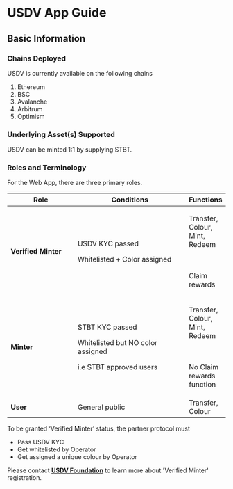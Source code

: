 # USDV App Guide

## Basic Information

### Chains Deployed

USDV is currently available on the following chains

1. Ethereum
2. BSC
3. Avalanche
4. Arbitrum
5. Optimism

### Underlying Asset(s) Supported

USDV can be minted 1:1 by supplying STBT.

### Roles and Terminology

For the Web App, there are three primary roles.

<table><thead><tr><th width="166.33333333333331">Role</th><th width="297">Conditions</th><th>Functions</th></tr></thead><tbody><tr><td><strong>Verified Minter</strong></td><td><p>USDV KYC passed</p><p>Whitelisted + Color assigned<br></p></td><td><p>Transfer, Colour, Mint, Redeem</p><p><br></p><p>Claim rewards</p></td></tr><tr><td><strong>Minter</strong></td><td><p>STBT KYC passed</p><p>Whitelisted but NO color assigned</p><p></p><p>i.e STBT approved users</p></td><td><p>Transfer, Colour, Mint, Redeem</p><p><br></p><p>No Claim rewards function</p></td></tr><tr><td><strong>User</strong></td><td>General public</td><td>Transfer, Colour</td></tr></tbody></table>

To be granted ‘Verified Minter’ status, the partner protocol must

* Pass USDV KYC
* Get whitelisted by Operator
* Get assigned a unique colour by Operator

Please contact [**USDV Foundation**](http://127.0.0.1:5000/u/a9Efm1ynNIXzG0fwfhnv3SQHKyL2) to learn more about 'Verified Minter' registration.
